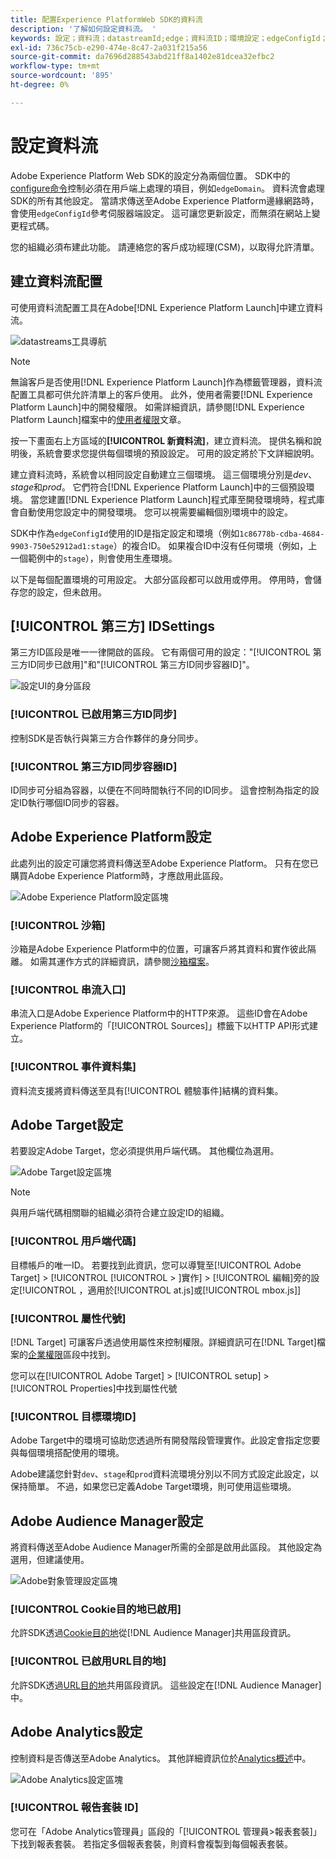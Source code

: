 ```yaml
---
title: 配置Experience PlatformWeb SDK的資料流
description: '了解如何設定資料流。 '
keywords: 設定；資料流；datastreamId;edge；資料流ID；環境設定；edgeConfigId；啟用身分；ID同步；ID同步容器ID；沙箱；串流入口；事件資料集；目標；用戶端代碼；屬性代號；目標環境ID;Cookie目的地；URL目的地；Analytics設定區塊報表套裝ID;
exl-id: 736c75cb-e290-474e-8c47-2a031f215a56
source-git-commit: da7696d288543abd21ff8a1402e81dcea32efbc2
workflow-type: tm+mt
source-wordcount: '895'
ht-degree: 0%

---
```



# 設定資料流

Adobe Experience Platform Web SDK的設定分為兩個位置。 SDK中的[configure命令](configuring-the-sdk.md)控制必須在用戶端上處理的項目，例如`edgeDomain`。 資料流會處理SDK的所有其他設定。 當請求傳送至Adobe Experience Platform邊緣網路時，會使用`edgeConfigId`參考伺服器端設定。 這可讓您更新設定，而無須在網站上變更程式碼。

您的組織必須布建此功能。 請連絡您的客戶成功經理(CSM)，以取得允許清單。

## 建立資料流配置

可使用資料流配置工具在Adobe[!DNL Experience Platform Launch]中建立資料流。

![datastreams工具導航](../../assets/datastreams_config.png)

>[!NOTE]
>
>無論客戶是否使用[!DNL Experience Platform Launch]作為標籤管理器，資料流配置工具都可供允許清單上的客戶使用。 此外，使用者需要[!DNL Experience Platform Launch]中的開發權限。 如需詳細資訊，請參閱[!DNL Experience Platform Launch]檔案中的[使用者權限](../../tags/ui/administration/user-permissions.md)文章。

按一下畫面右上方區域的&#x200B;**[!UICONTROL 新資料流]**，建立資料流。 提供名稱和說明後，系統會要求您提供每個環境的預設設定。 可用的設定將於下文詳細說明。

建立資料流時，系統會以相同設定自動建立三個環境。 這三個環境分別是&#x200B;*dev*、*stage*&#x200B;和&#x200B;*prod*。 它們符合[!DNL Experience Platform Launch]中的三個預設環境。 當您建置[!DNL Experience Platform Launch]程式庫至開發環境時，程式庫會自動使用您設定中的開發環境。 您可以視需要編輯個別環境中的設定。

SDK中作為`edgeConfigId`使用的ID是指定設定和環境（例如`1c86778b-cdba-4684-9903-750e52912ad1:stage`）的複合ID。 如果複合ID中沒有任何環境（例如，上一個範例中的`stage`），則會使用生產環境。

以下是每個配置環境的可用設定。 大部分區段都可以啟用或停用。 停用時，會儲存您的設定，但未啟用。

## [!UICONTROL 第三方] IDSettings

第三方ID區段是唯一一律開啟的區段。 它有兩個可用的設定：&quot;[!UICONTROL 第三方ID同步已啟用]&quot;和&quot;[!UICONTROL 第三方ID同步容器ID]&quot;。

![設定UI的身分區段](../../assets/edge_configuration_identity.png)

### [!UICONTROL 已啟用第三方ID同步]

控制SDK是否執行與第三方合作夥伴的身分同步。

### [!UICONTROL 第三方ID同步容器ID]

ID同步可分組為容器，以便在不同時間執行不同的ID同步。 這會控制為指定的設定ID執行哪個ID同步的容器。

## Adobe Experience Platform設定

此處列出的設定可讓您將資料傳送至Adobe Experience Platform。 只有在您已購買Adobe Experience Platform時，才應啟用此區段。

![Adobe Experience Platform設定區塊](../../assets/edge_configuration_aep.png)

### [!UICONTROL 沙箱]

沙箱是Adobe Experience Platform中的位置，可讓客戶將其資料和實作彼此隔離。 如需其運作方式的詳細資訊，請參閱[沙箱檔案](../../sandboxes/home.md)。

### [!UICONTROL 串流入口]

串流入口是Adobe Experience Platform中的HTTP來源。 這些ID會在Adobe Experience Platform的「[!UICONTROL Sources]」標籤下以HTTP API形式建立。

### [!UICONTROL 事件資料集]

資料流支援將資料傳送至具有[!UICONTROL 體驗事件]結構的資料集。

## Adobe Target設定

若要設定Adobe Target，您必須提供用戶端代碼。 其他欄位為選用。

![Adobe Target設定區塊](../../assets/edge_configuration_target.png)

>[!NOTE]
>
>與用戶端代碼相關聯的組織必須符合建立設定ID的組織。

### [!UICONTROL 用戶端代碼]

目標帳戶的唯一ID。 若要找到此資訊，您可以導覽至[!UICONTROL Adobe Target] > [!UICONTROL [!UICONTROL > ]實作] > [!UICONTROL 編輯]旁的設定[!UICONTROL ，適用於[!UICONTROL at.js]或[!UICONTROL mbox.js]]

### [!UICONTROL 屬性代號]

[!DNL Target] 可讓客戶透過使用屬性來控制權限。詳細資訊可在[!DNL Target]檔案的[企業權限](https://experienceleague.adobe.com/docs/target/using/administer/manage-users/enterprise/properties-overview.html)區段中找到。

您可以在[!UICONTROL Adobe Target] > [!UICONTROL setup] > [!UICONTROL Properties]中找到屬性代號

### [!UICONTROL 目標環境ID]

[](https://experienceleague.adobe.com/docs/target/using/administer/hosts.html) Adobe Target中的環境可協助您透過所有開發階段管理實作。此設定會指定您要與每個環境搭配使用的環境。

Adobe建議您針對`dev`、`stage`和`prod`資料流環境分別以不同方式設定此設定，以保持簡單。 不過，如果您已定義Adobe Target環境，則可使用這些環境。

## Adobe Audience Manager設定

將資料傳送至Adobe Audience Manager所需的全部是啟用此區段。 其他設定為選用，但建議使用。

![Adobe對象管理設定區塊](../../assets/edge_configuration_aam.png)

### [!UICONTROL Cookie目的地已啟用]

允許SDK透過[Cookie目的地](https://experienceleague.adobe.com/docs/audience-manager/user-guide/features/destinations/custom-destinations/create-cookie-destination.html)從[!DNL Audience Manager]共用區段資訊。

### [!UICONTROL 已啟用URL目的地]

允許SDK透過[URL目的地](https://experienceleague.adobe.com/docs/audience-manager/user-guide/features/destinations/custom-destinations/create-url-destination.html)共用區段資訊。 這些設定在[!DNL Audience Manager]中。

## Adobe Analytics設定

控制資料是否傳送至Adobe Analytics。 其他詳細資訊位於[Analytics概述](../data-collection/adobe-analytics/analytics-overview.md)中。

![Adobe Analytics設定區塊](../../assets/edge_configuration_aa.png)

### [!UICONTROL 報告套裝 ID]

您可在「Adobe Analytics管理員」區段的「[!UICONTROL 管理員>報表套裝]」下找到報表套裝。 若指定多個報表套裝，則資料會複製到每個報表套裝。
